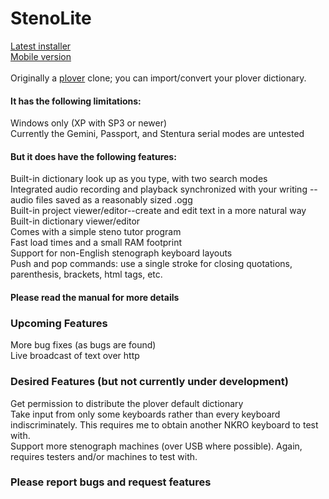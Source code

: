# StenoLite

<a href="https://github.com/boborama/StenoLite/releases/download/v0.9.6-beta/StenoLiteSetup.msi">Latest installer</a><br>
<a href="https://github.com/boborama/StenoLite/releases/download/v0.9.6-beta/StenoLite096.zip">Mobile version</a><br>
<br>
Originally a <a href="http://github.com/plover/plover">plover</a> clone; you can import/convert your plover dictionary.

#### It has the following limitations:

Windows only (XP with SP3 or newer)<br>
Currently the Gemini, Passport, and Stentura serial modes are untested

#### But it does have the following features:

Built-in dictionary look up as you type, with two search modes<br>
Integrated audio recording and playback synchronized with your writing -- audio files saved as a reasonably sized .ogg<br>
Built-in project viewer/editor--create and edit text in a more natural way<br>
Built-in dictionary viewer/editor<br>
Comes with a simple steno tutor program<br>
Fast load times and a small RAM footprint<br>
Support for non-English stenograph keyboard layouts<br>
Push and pop commands: use a single stroke for closing quotations, parenthesis, brackets, html tags, etc.

#### Please read the manual for more details


### Upcoming Features

More bug fixes (as bugs are found)<br>
Live broadcast of text over http

### Desired Features (but not currently under development)

Get permission to distribute the plover default dictionary<br>
Take input from only some keyboards rather than every keyboard indiscriminately.  This requires me to obtain another NKRO keyboard to test with.<br>
Support more stenograph machines (over USB where possible).  Again, requires testers and/or machines to test with.

### Please report bugs and request features